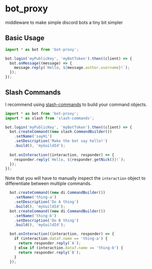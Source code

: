 # bot_proxy
 middleware to make simple discord bots a tiny bit simpler

## Basic Usage

```ts
import * as bot from 'bot-proxy';

bot.login('myPublicKey', 'myBotToken').then((client) => {
  bot.onMessage((message) => {
    message.reply(`Hello, ${message.author.username}!`);
  });
});
```

## Slash Commands

I recommend using [slash-commands](https://www.npmjs.com/package/slash-commands) to build your command objects.

```typescript
import * as bot from 'bot-proxy';
import * as slash from 'slash-commands';

bot.login('myPublicKey', 'myBotToken').then((client) => {
  bot.createCommand((new slash.CommandBuilder())
    .setName('sayHi')
    .setDescription('Make the bot say hello!')
    .build(), 'myGuildId');
  
  bot.onInteraction((interaction, responder) => {
    responder.reply(`Hello, ${responder.getNick()}!`);
  });
});
```

Note that you will have to manually inspect the `interaction` object to differentiate between multiple commands.

```ts
  bot.createCommand((new di.CommandBuilder())
    .setName('thing-a')
    .setDescription('Do A thing')
    .build(), 'myGuildId');
  bot.createCommand((new di.CommandBuilder())
    .setName('thing-b')
    .setDescription('Do B thing')
    .build(), 'myGuildId');

  bot.onInteraction((interaction, responder) => {
    if (interaction.data?.name == 'thing-a') {
      return responder.reply(`A`);
    } else if (interaction.data?.name == 'thing-b') {
      return responder.reply(`B`);
    }
  });
```


